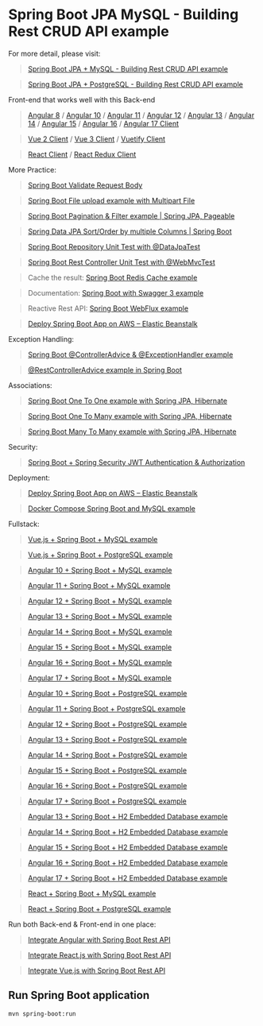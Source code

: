 # Spring Boot JPA MySQL - Building Rest CRUD API example

For more detail, please visit:
> [Spring Boot JPA + MySQL - Building Rest CRUD API example](https://www.shivam.com/spring-boot-jpa-crud-rest-api/)

> [Spring Boot JPA + PostgreSQL - Building Rest CRUD API example](https://www.shivam.com/spring-boot-postgresql-example/)

Front-end that works well with this Back-end
> [Angular 8](https://www.shivam.com/angular-crud-app/) / [Angular 10](https://www.shivam.com/angular-10-crud-app/) / [Angular 11](https://www.shivam.com/angular-11-crud-app/) / [Angular 12](https://www.shivam.com/angular-12-crud-app/) / [Angular 13](https://www.shivam.com/angular-13-crud-example/) / [Angular 14](https://www.shivam.com/angular-14-crud-example/) / [Angular 15](https://www.shivam.com/angular-15-crud-example/) / [Angular 16](https://www.shivam.com/angular-16-crud-example/) / [Angular 17 Client](https://www.shivam.com/angular-17-crud-example/)

> [Vue 2 Client](https://www.shivam.com/vue-js-crud-app/) / [Vue 3 Client](https://www.shivam.com/vue-3-crud/) / [Vuetify Client](https://www.shivam.com/vuetify-data-table-example/)

> [React Client](https://www.shivam.com/react-hooks-crud-axios-api/) / [React Redux Client](https://www.shivam.com/redux-toolkit-crud-react-hooks/)

More Practice:
> [Spring Boot Validate Request Body](https://www.shivam.com/spring-boot-validate-request-body/)

> [Spring Boot File upload example with Multipart File](https://www.shivam.com/spring-boot-file-upload/)

> [Spring Boot Pagination & Filter example | Spring JPA, Pageable](https://www.shivam.com/spring-boot-pagination-filter-jpa-pageable/)

> [Spring Data JPA Sort/Order by multiple Columns | Spring Boot](https://www.shivam.com/spring-data-sort-multiple-columns/)

> [Spring Boot Repository Unit Test with @DataJpaTest](https://www.shivam.com/spring-boot-unit-test-jpa-repo-datajpatest/)

> [Spring Boot Rest Controller Unit Test with @WebMvcTest](https://www.shivam.com/spring-boot-webmvctest/)

> Cache the result: [Spring Boot Redis Cache example](https://www.shivam.com/spring-boot-redis-cache-example/)

> Documentation: [Spring Boot with Swagger 3 example](https://www.shivam.com/spring-boot-swagger-3/)

> Reactive Rest API: [Spring Boot WebFlux example](https://www.shivam.com/spring-boot-webflux-rest-api/)

> [Deploy Spring Boot App on AWS – Elastic Beanstalk](https://www.shivam.com/deploy-spring-boot-aws-eb/)

Exception Handling:
> [Spring Boot @ControllerAdvice & @ExceptionHandler example](https://www.shivam.com/spring-boot-controlleradvice-exceptionhandler/)

> [@RestControllerAdvice example in Spring Boot](https://www.shivam.com/spring-boot-restcontrolleradvice/)

Associations:
> [Spring Boot One To One example with Spring JPA, Hibernate](https://www.shivam.com/jpa-one-to-one/)

> [Spring Boot One To Many example with Spring JPA, Hibernate](https://www.shivam.com/jpa-one-to-many/)

> [Spring Boot Many To Many example with Spring JPA, Hibernate](https://www.shivam.com/jpa-many-to-many/)

Security:
> [Spring Boot + Spring Security JWT Authentication & Authorization](https://www.shivam.com/spring-boot-jwt-authentication/)

Deployment:
> [Deploy Spring Boot App on AWS – Elastic Beanstalk](https://shivam.com/deploy-spring-boot-aws-eb/)

> [Docker Compose Spring Boot and MySQL example](https://www.shivam.com/docker-compose-spring-boot-mysql/)

Fullstack:
> [Vue.js + Spring Boot + MySQL example](https://shivam.com/spring-boot-vue-js-mysql/)

> [Vue.js + Spring Boot + PostgreSQL example](https://shivam.com/spring-boot-vue-js-postgresql/)

> [Angular 10 + Spring Boot + MySQL example](https://www.shivam.com/angular-10-spring-boot-crud/)

> [Angular 11 + Spring Boot + MySQL example](https://www.shivam.com/angular-11-spring-boot-crud/)

> [Angular 12 + Spring Boot + MySQL example](https://shivam.com/angular-12-spring-boot-mysql/)

> [Angular 13 + Spring Boot + MySQL example](https://www.shivam.com/spring-boot-angular-13-mysql/)

> [Angular 14 + Spring Boot + MySQL example](https://www.shivam.com/spring-boot-angular-14-mysql/)

> [Angular 15 + Spring Boot + MySQL example](https://www.shivam.com/spring-boot-angular-15-mysql/)

> [Angular 16 + Spring Boot + MySQL example](https://www.shivam.com/spring-boot-angular-16-mysql/)

> [Angular 17 + Spring Boot + MySQL example](https://www.shivam.com/spring-boot-angular-17-mysql/)

> [Angular 10 + Spring Boot + PostgreSQL example](https://www.shivam.com/angular-10-spring-boot-postgresql/)

> [Angular 11 + Spring Boot + PostgreSQL example](https://www.shivam.com/angular-11-spring-boot-postgresql/)

> [Angular 12 + Spring Boot + PostgreSQL example](https://shivam.com/angular-12-spring-boot-postgresql/)

> [Angular 13 + Spring Boot + PostgreSQL example](https://www.shivam.com/spring-boot-angular-13-postgresql/)

> [Angular 14 + Spring Boot + PostgreSQL example](https://www.shivam.com/spring-boot-angular-14-postgresql/)

> [Angular 15 + Spring Boot + PostgreSQL example](https://www.shivam.com/spring-boot-angular-15-postgresql/)

> [Angular 16 + Spring Boot + PostgreSQL example](https://www.shivam.com/spring-boot-angular-16-postgresql/)

> [Angular 17 + Spring Boot + PostgreSQL example](https://www.shivam.com/spring-boot-angular-17-postgresql/)

> [Angular 13 + Spring Boot + H2 Embedded Database example](https://www.shivam.com/spring-boot-angular-13-crud/)

> [Angular 14 + Spring Boot + H2 Embedded Database example](https://www.shivam.com/spring-boot-angular-14-crud/)

> [Angular 15 + Spring Boot + H2 Embedded Database example](https://www.shivam.com/spring-boot-angular-15-crud/)

> [Angular 16 + Spring Boot + H2 Embedded Database example](https://www.shivam.com/spring-boot-angular-16-crud/)

> [Angular 17 + Spring Boot + H2 Embedded Database example](https://www.shivam.com/spring-boot-angular-17-crud/)

> [React + Spring Boot + MySQL example](https://www.shivam.com/react-spring-boot-crud/)

> [React + Spring Boot + PostgreSQL example](https://www.shivam.com/spring-boot-react-postgresql/)

Run both Back-end & Front-end in one place:
> [Integrate Angular with Spring Boot Rest API](https://www.shivam.com/integrate-angular-spring-boot/)

> [Integrate React.js with Spring Boot Rest API](https://www.shivam.com/integrate-reactjs-spring-boot/)

> [Integrate Vue.js with Spring Boot Rest API](https://www.shivam.com/integrate-vue-spring-boot/)

## Run Spring Boot application
```
mvn spring-boot:run
```

